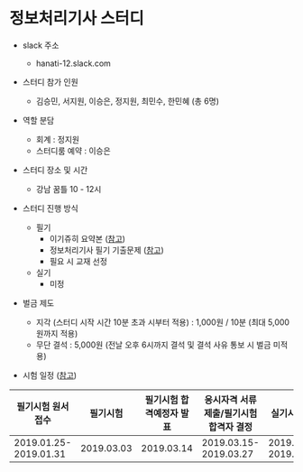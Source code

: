 # 정보처리기사 스터디

* slack 주소
  * hanati-12.slack.com

* 스터디 참가 인원
  * 김승민, 서지원, 이승은, 정지원, 최민수, 한민혜 (총 6명)

* 역할 분담
  * 회계 : 정지원
  * 스터디룸 예약 : 이승은

* 스터디 장소 및 시간
  * 강남 꿈틀 10 - 12시

* 스터디 진행 방식
  * 필기
    * 이기쥬히 요약본 ([참고](https://m.blog.naver.com/bbobbox100/220888780348))
    * 정보처리기사 필기 기출문제 ([참고](https://www.comcbt.com/xe/j4))
    * 필요 시 교재 선정
  * 실기
    * 미정

* 벌금 제도
  * 지각 (스터디 시작 시간 10분 초과 시부터 적용) : 1,000원 / 10분 (최대 5,000원까지 적용)
  * 무단 결석 : 5,000원 (전날 오후 6시까지 결석 및 결석 사유 통보 시 벌금 미적용)

* 시험 일정 ([참고](https://www.q-net.or.kr/crf021.do?id=crf02101&gSite=Q&gId=))   
<table>
    <thead>
        <tr>
            <th>필기시험 원서접수</th>
            <th>필기시험</th>
            <th>필기시험 합격예정자 발표</th>
            <th>응시자격 서류제출/필기시험 합격자 결정</th>
            <th>실기시험 접수</th> 
            <th>실기시험</th>
            <th>합격자 발표</th>
        </tr>
    </thead>
    <tbody>
        <tr>
          <td>2019.01.25-2019.01.31</td>
          <td>2019.03.03</td>
          <td>2019.03.14</td>
          <td>2019.03.15-2019.03.27</td>
          <td>2019.03.15-2019.03.21</td>
          <td>2019.04.13-2019.04.26</td>
          <td>2019.05.03<br/>2019.05.22</td>
        </tr>
    </tbody>
</table>